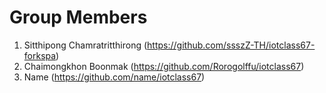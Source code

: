 # Group Members
1. Sitthipong Chamratritthirong (https://github.com/ssszZ-TH/iotclass67-forkspa)
1. Chaimongkhon Boonmak (https://github.com/Rorogolffu/iotclass67)
1. Name (https://github.com/name/iotclass67)
